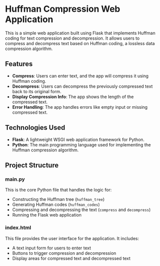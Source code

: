 # Huffman Compression Web Application

This is a simple web application built using Flask that implements Huffman coding for text compression and decompression. It allows users to compress and decompress text based on Huffman coding, a lossless data compression algorithm.

## Features

- **Compress**: Users can enter text, and the app will compress it using Huffman coding.
- **Decompress**: Users can decompress the previously compressed text back to its original form.
- **Display Compression Info**: The app shows the length of the compressed text.
- **Error Handling**: The app handles errors like empty input or missing compressed text.

## Technologies Used

- **Flask**: A lightweight WSGI web application framework for Python.
- **Python**: The main programming language used for implementing the Huffman compression algorithm.

## Project Structure


### main.py
This is the core Python file that handles the logic for:
- Constructing the Huffman tree (`huffman_tree`)
- Generating Huffman codes (`huffman_codes`)
- Compressing and decompressing the text (`compress` and `decompress`)
- Running the Flask web application

### index.html
This file provides the user interface for the application. It includes:
- A text input form for users to enter text
- Buttons to trigger compression and decompression
- Display areas for compressed text and decompressed text
